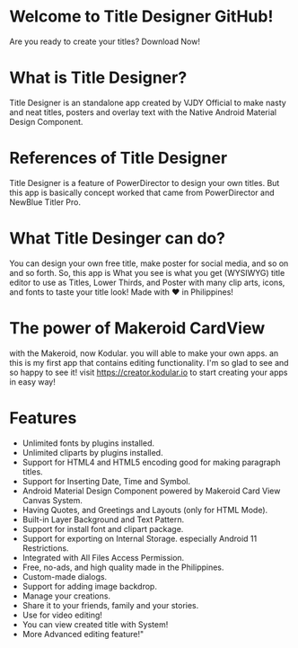# Welcome to Title Designer GitHub!
Are you ready to create your titles? Download Now!

# What is Title Designer?
Title Designer is an standalone app created by VJDY Official to
make nasty and neat titles, posters and overlay text with the Native
Android Material Design Component.

# References of Title Designer
Title Designer is a feature of PowerDirector to design your own titles.
But this app is basically concept worked that came from PowerDirector
and NewBlue Titler Pro. 

# What Title Desinger can do?
You can design your own free title, make poster for social media,
and so on and so forth. So, this app is What you see is what you get
(WYSIWYG) title editor to use as Titles, Lower Thirds, and Poster with
many clip arts, icons, and fonts to taste your title look! Made with ❤
in Philippines!

# The power of Makeroid CardView
with the Makeroid, now Kodular. you will able to make your own apps.
an this is my first app that contains editing functionality.
I'm so glad to see and so happy to see it!
visit https://creator.kodular.io to start creating your apps in easy way!

# Features
- Unlimited fonts by plugins installed.
- Unlimited cliparts by plugins installed.
- Support for HTML4 and HTML5 encoding good for making paragraph titles.
- Support for Inserting Date, Time and Symbol.
- Android Material Design Component powered by Makeroid Card View Canvas System.
- Having Quotes, and Greetings and Layouts (only for HTML Mode).
- Built-in Layer Background and Text Pattern.
- Support for install font and clipart package.
- Support for exporting on Internal Storage. especially Android 11 Restrictions.
- Integrated with All Files Access Permission.
- Free, no-ads, and high quality made in the Philippines.
- Custom-made dialogs.
- Support for adding image backdrop.
- Manage your creations.
- Share it to your friends, family and your stories.
- Use for video editing!
- You can view created title with System!
- More Advanced editing feature!"
